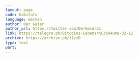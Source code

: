 ```yaml
---
layout: page
code: habitats
language: German
author: Der Geier
author_url: https://twitter.com/DerGeier21
link: https://telegra.ph/Bitcoins-Lebensr%C3%A4ume-02-12
archive: https://archive.ph/i1zzD
type: text
part: 
---
```

